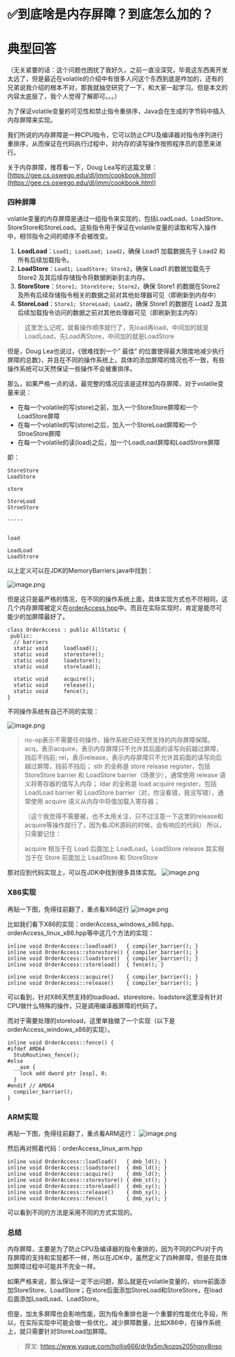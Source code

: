 # ✅到底啥是内存屏障？到底怎么加的？


# 典型回答

（无关紧要的话：这个问题也困扰了我好久，之前一直没深究，毕竟这东西离开发太远了，但是最近在volatile的介绍中有很多人问这个东西到底是咋加的，还有的兄弟说我介绍的根本不对，那我就抽空研究了一下，和大家一起学习。但是本文的内容太底层了，我个人觉得了解即可。。。）

为了保证volatile变量的可见性和禁止指令重排序，Java会在生成的字节码中插入内存屏障来实现。

我们所说的内存屏障是一种CPU指令，它可以防止CPU及编译器对指令序列进行重排序，从而保证在代码执行过程中，对内存的读写操作按照程序员的意愿来进行。

关于内存屏障，推荐看一下，Doug Lea写的这篇文章：[https://gee.cs.oswego.edu/dl/jmm/cookbook.html](https://gee.cs.oswego.edu/dl/jmm/cookbook.html)


### 四种屏障

volatile变量的内存屏障是通过一组指令来实现的，包括LoadLoad、LoadStore、StoreStore和StoreLoad。这些指令用于保证在volatile变量的读取和写入操作中，相邻指令之间的顺序不会被改变。

1. **LoadLoad**：`Load1; LoadLoad; Load2`，确保 Load1 加载数据先于 Load2 和所有后续加载指令。
2. **LoadStore**：`Load1; LoadStore; Store2`，确保 Load1 的数据加载先于 Store2 及其后续存储指令将数据刷新到主内存。
3. **StoreStore**：`Store1; StoreStore; Store2`，确保 Store1 的数据在Store2 及所有后续存储指令相关的数据之前对其他处理器可见（即刷新到内存中）
4. **StoreLoad**：`Store1; StoreLoad; Load2`，确保 Store1 的数据在 Load2 及其后续加载指令访问的数据之前对其他处理器可见（即刷新到主内存）

> 这里怎么记呢，就看操作顺序就行了，先load再load，中间加的就是LoadLoad，先Load再Store，中间加的就是LoadStore


但是，Doug Lea也说过，《很难找到一个” 最佳” 的位置使得最大限度地减少执行屏障的总数》，并且在不同的操作系统上，具体的添加屏障的情况也不一致，有些操作系统可以天然保证一些操作不会被重排序。

那么，如果严格一点的话，最完整的情况应该是这样加内存屏障，对于volatile变量来说：

- 在每一个volatile的写(store)之前，加入一个StoreStore屏障和一个LoadStore屏障
- 在每一个volatile的写(store)之后，加入一个StoreLoad屏障和一个StroeStore屏障
- 在每一个volatile的读(load)之后，加一个LoadLoad屏障和LoadStrore屏障

即：

```
StoreStore
LoadStore

store

StoreLoad
StroeStore

-----


load

LoadLoad
LoadStrore
```

以上定义可以在JDK的MemoryBarriers.java中找到：

![image.png](./img/68tjx-Sy49J2X9Jt/1703318784115-35593254-5b6f-485c-9613-41b9e67ff010-256127.png)

但是这只是最严格的情况，在不同的操作系统上面，具体实现方式也不尽相同，这几个内存屏障被定义在[orderAccess.hpp](https://github.com/openjdk/jdk/blob/28c82bf18d85be00bea45daf81c6a9d665ac676f/src/hotspot/share/runtime/orderAccess.hpp)中。而且在实际实现时，肯定是能尽可能少的加屏障最好了。

```
class OrderAccess : public AllStatic {
 public:
  // barriers
  static void     loadload();
  static void     storestore();
  static void     loadstore();
  static void     storeload();

  static void     acquire();
  static void     release();
  static void     fence();
}
```

不同操作系统有自己不同的实现：

![image.png](./img/68tjx-Sy49J2X9Jt/1703319789644-62b6375c-1b46-4d32-b014-b70fc2cf8cf7-768481.png)


> no-op表示不需要任何操作，操作系统已经天然支持的内存屏障保障。
> acq，表示acquire，表示内存屏障只不允许其后面的读写向前越过屏障，挡后不挡前;
> rel，表示release，表示内存屏障只不允许其前面的读写向后越过屏障，挡前不挡后；
> stlr 的全称是 store release register，包括 StoreStore barrier 和 LoadStore barrier（场景少），通常使用 release 语义将寄存器的值写入内存；
> ldar 的全称是 load acquire register，包括 LoadLoad barrier 和 LoadStore barrier（对，你没看错，我没写错），通常使用 acquire 语义从内存中将值加载入寄存器；
> 
> （这个我觉得不需要被，也不太用关注，只不过注意一下这里的release和acquire等操作就行了，因为看JDK源码的时候，会有响应的代码）
> 所以，只需要记住：
> 
> acquire 相当于在 Load 后面加上 LoadLoad，LoadStore 
> release 其实相当于在 Store 前面加上 LoadStore 和 StoreStore


那对应到代码实现上，可以在JDK中找到很多具体实现。
![image.png](./img/68tjx-Sy49J2X9Jt/1703319300708-acd6a0d7-304d-4b00-9b6a-5093d33bfff7-115660.png)

### X86实现

再贴一下图，免得往前翻了，重点看X86这行
![image.png](./img/68tjx-Sy49J2X9Jt/1703321140976-f43cb4f1-ddcd-4d7d-8689-d4148fa47087-943133.png)

比如我们看下X86的实现：orderAccess_windows_x86.hpp、orderAccess_linux_x86.hpp等中这几个方法的实现：

```
inline void OrderAccess::loadload()   { compiler_barrier(); }
inline void OrderAccess::storestore() { compiler_barrier(); }
inline void OrderAccess::loadstore()  { compiler_barrier(); }
inline void OrderAccess::storeload()  { fence(); }

inline void OrderAccess::acquire()    { compiler_barrier(); }
inline void OrderAccess::release()    { compiler_barrier(); }
```

可以看到，针对X86天然支持的loadload、storestore、loadstore这里没有针对CPU做什么特殊的操作，只是调用编译器屏障的代码了。

而对于需要处理的storeload，这里单独做了一个实现（以下是orderAccess_windows_x86的实现）。

```
inline void OrderAccess::fence() {
#ifdef AMD64
  StubRoutines_fence();
#else
  __asm {
    lock add dword ptr [esp], 0;
  }
#endif // AMD64
  compiler_barrier();
}
```


### ARM实现

再贴一下图，免得往前翻了，重点看ARM这行：
![image.png](./img/68tjx-Sy49J2X9Jt/1703321140976-f43cb4f1-ddcd-4d7d-8689-d4148fa47087-943133.png)


然后再对照着代码：orderAccess_linux_arm.hpp

```
inline void OrderAccess::loadload()   { dmb_ld(); }
inline void OrderAccess::loadstore()  { dmb_ld(); }
inline void OrderAccess::acquire()    { dmb_ld(); }
inline void OrderAccess::storestore() { dmb_st(); }
inline void OrderAccess::storeload()  { dmb_sy(); }
inline void OrderAccess::release()    { dmb_sy(); }
inline void OrderAccess::fence()      { dmb_sy(); }
```

可以看到不同的方法是采用不同的方式实现的。


### 总结

内存屏障，主要是为了防止CPU及编译器的指令重排的，因为不同的CPU对于内存屏障的支持和实现都不一样，所以在JDK中，虽然定义了四种屏障，但是在具体加屏障过程中可能并不完全一样。

如果严格来说，那么保证一定不出问题，那么就是在volatile变量的，store前面添加StoreStore、LoadStore；在store后面添加StoreLoad和StoreStore，在load后面添加LoadLoad、LoadStore。

但是，加太多屏障也会影响性能，因为指令重排也是一个重要的性能优化手段，所以，在实际实现中可能会做一些优化，减少屏障数量，比如X86中，在操作系统上，就只需要针对StoreLoad加屏障。



> 原文: <https://www.yuque.com/hollis666/dr9x5m/kozqs205honv8nso>